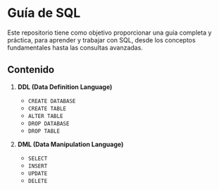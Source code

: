 # Guía de SQL

Este repositorio tiene como objetivo proporcionar una guía completa y práctica, para aprender y trabajar con SQL, desde los conceptos fundamentales hasta las consultas avanzadas.

## Contenido

1. **DDL (Data Definition Language)**
   - `CREATE DATABASE`
   - `CREATE TABLE`
   - `ALTER TABLE`
   - `DROP DATABASE`
   - `DROP TABLE`

2. **DML (Data Manipulation Language)**
   - `SELECT`
   - `INSERT`
   - `UPDATE`
   - `DELETE`
